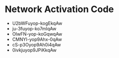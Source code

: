 # Network Activation Code
* U2bWFuyop-kogEkqAw
* ju-3fuyop-ko7mIqAw
* OlwFN-yop-koGqwqAw
* CMNYI-yop9Ahx-0qAw
* cS-p3Oyop9Ah0i4qAw
* 0ivkjuyop9JPiKkqAw